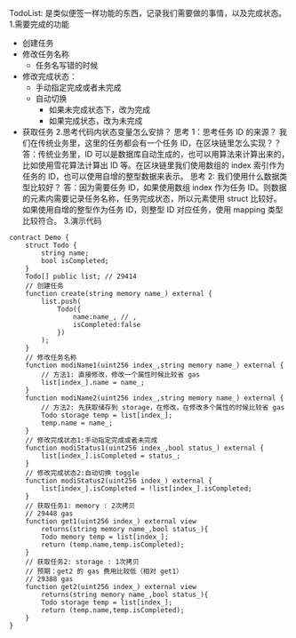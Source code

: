 TodoList: 是类似便签一样功能的东西，记录我们需要做的事情，以及完成状态。
1.需要完成的功能
- 创建任务
- 修改任务名称
  - 任务名写错的时候
- 修改完成状态：
  - 手动指定完成或者未完成
  - 自动切换
    - 如果未完成状态下，改为完成
    - 如果完成状态，改为未完成
- 获取任务
2.思考代码内状态变量怎么安排？
思考 1：思考任务 ID 的来源？
我们在传统业务里，这里的任务都会有一个任务 ID，在区块链里怎么实现？？
答：传统业务里，ID 可以是数据库自动生成的，也可以用算法来计算出来的，比如使用雪花算法计算出 ID 等。在区块链里我们使用数组的 index 索引作为任务的 ID，也可以使用自增的整型数据来表示。
思考 2: 我们使用什么数据类型比较好？
答：因为需要任务 ID，如果使用数组 index 作为任务 ID。则数据的元素内需要记录任务名称，任务完成状态，所以元素使用 struct 比较好。
如果使用自增的整型作为任务 ID，则整型 ID 对应任务，使用 mapping 类型比较符合。
3.演示代码
```
contract Demo {
    struct Todo {
        string name;
        bool isCompleted;
    }
    Todo[] public list; // 29414
    // 创建任务
    function create(string memory name_) external {
        list.push(
            Todo({
                name:name_, // ,
                isCompleted:false
            })
        );
    }
    // 修改任务名称
    function modiName1(uint256 index_,string memory name_) external {
        // 方法1: 直接修改，修改一个属性时候比较省 gas
        list[index_].name = name_;
    }
    function modiName2(uint256 index_,string memory name_) external {
        // 方法2: 先获取储存到 storage，在修改，在修改多个属性的时候比较省 gas
        Todo storage temp = list[index_];
        temp.name = name_;
    }
    // 修改完成状态1:手动指定完成或者未完成
    function modiStatus1(uint256 index_,bool status_) external {
        list[index_].isCompleted = status_;
    }
    // 修改完成状态2:自动切换 toggle
    function modiStatus2(uint256 index_) external {
        list[index_].isCompleted = !list[index_].isCompleted;
    }
    // 获取任务1: memory : 2次拷贝
    // 29448 gas
    function get1(uint256 index_) external view
        returns(string memory name_,bool status_){
        Todo memory temp = list[index_];
        return (temp.name,temp.isCompleted);
    }
    // 获取任务2: storage : 1次拷贝
    // 预期：get2 的 gas 费用比较低（相对 get1）
    // 29388 gas
    function get2(uint256 index_) external view
        returns(string memory name_,bool status_){
        Todo storage temp = list[index_];
        return (temp.name,temp.isCompleted);
    }
}
```